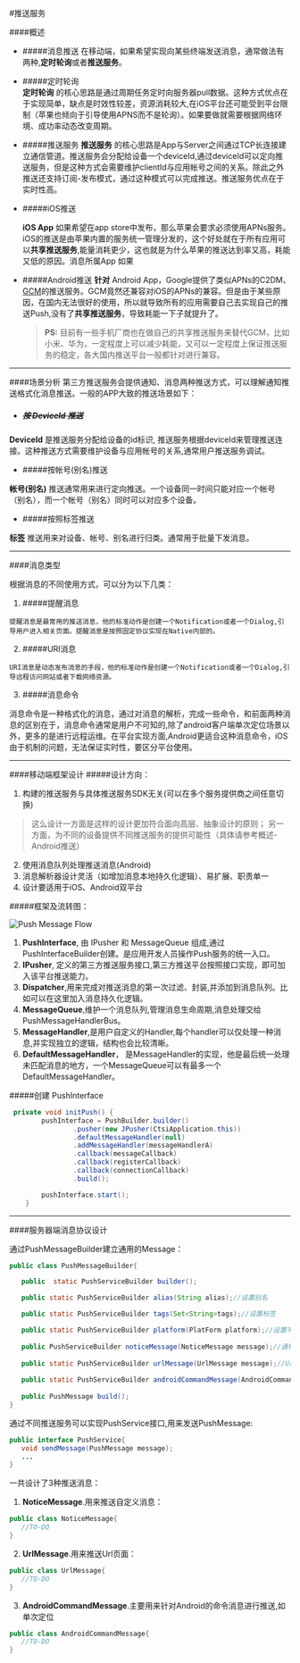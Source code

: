#推送服务

####概述

* #####消息推送
  在移动端，如果希望实现向某些终端发送消息，通常做法有两种,**定时轮询**或者**推送服务**。
  
* #####定时轮询   
  **定时轮询** 的核心思路是通过周期任务定时向服务器pull数据。这种方式优点在于实现简单，缺点是时效性较差，资源消耗较大,在iOS平台还可能受到平台限制（苹果也倾向于引导使用APNS而不是轮询）。如果要做就需要根据网络环境、成功率动态改变周期。

* #####推送服务
**推送服务** 的核心思路是App与Server之间通过TCP长连接建立通信管道。推送服务会分配给设备一个deviceId,通过deviceId可以定向推送服务，但是这种方式会需要维护clientId与应用帐号之间的关系。除此之外推送还支持订阅-发布模式，通过这种模式可以完成推送。推送服务优点在于实时性高。


* #####iOS推送

  **iOS App** 如果希望在app store中发布，那么苹果会要求必须使用APNs服务。iOS的推送是由苹果内置的服务统一管理分发的，这个好处就在于所有应用可以**共享推送服务**,能量消耗更少，这也就是为什么苹果的推送达到率又高，耗能又低的原因。消息所属App 如果


* #####Android推送
  **针对** Android App，Google提供了类似APNs的C2DM、[GCM](https://developers.google.com/cloud-messaging/)的推送服务。GCM竟然还兼容对iOS的APNs的兼容。但是由于某些原因，在国内无法很好的使用，所以就导致所有的应用需要自己去实现自己的推送Push,没有了**共享推送服务**，导致耗能一下子就提升了。

   >**PS:** 目前有一些手机厂商也在做自己的共享推送服务来替代GCM，比如小米、华为，一定程度上可以减少耗能，又可以一定程度上保证推送服务的稳定，各大国内推送平台一般都针对进行兼容。

---
####场景分析
 第三方推送服务会提供通知、消息两种推送方式，可以理解通知推送格式化消息推送。一般的APP大致的推送场景如下：
 * ##### ~~按 DeviceId 推送~~
 
  **DeviceId** 是推送服务分配给设备的id标识, 推送服务根据deviceId来管理推送连接。这种推送方式需要维护设备与应用帐号的关系,通常用户推送服务调试。
 * #####按帐号(别名)推送
 
  **帐号(别名)** 推送通常用来进行定向推送。一个设备同一时间只能对应一个帐号（别名），而一个帐号（别名）同时可以对应多个设备。
 
 * #####按照标签推送
 
 **标签** 推送用来对设备、帐号、别名进行归类。通常用于批量下发消息。
 
--- 
 
####消息类型

根据消息的不同使用方式，可以分为以下几类：
   1. #####提醒消息
    
    提醒消息是最常用的推送消息，他的标准动作是创建一个Notification或者一个Dialog,引导用户进入相关页面。提醒消息是按照固定协议实现在Native内部的。
   2. #####URI消息
   
    URI消息是动态发布消息的手段，他的标准动作是创建一个Notification或者一个Dialog,引导远程访问网站或者下载网络资源。
   3. #####消息命令
   
   消息命令是一种格式化的消息，通过对消息的解析，完成一些命令，和前面两种消息的区别在于，消息命令通常是用户不可知的,除了android客户端单次定位场景以外，更多的是进行远程运维。在平台实现方面,Android更适合这种消息命令，iOS由于机制的问题，无法保证实时性，要区分平台使用。
 
---

####移动端框架设计
#####设计方向：
1. 构建的推送服务与具体推送服务SDK无关(可以在多个服务提供商之间任意切换)
>这么设计一方面是这样的设计更加符合面向高层、抽象设计的原则；
>另一方面，为不同的设备提供不同推送服务的提供可能性（具体请参考概述-Android推送）
2. 使用消息队列处理推送消息(Android)
3. 消息解析器设计灵活（如增加消息本地持久化逻辑）、易扩展、职责单一
4. 设计要适用于iOS、Android双平台

#####框架及流转图：


![Push Message Flow](http://doulala.oss-cn-qingdao.aliyuncs.com/image/PushMessageFlow.jpg)
  1. **PushInterface**, 由 IPusher 和 MessageQueue 组成,通过PushInterfaceBuilder创建。是应用开发人员操作Push服务的统一入口。
  2. **IPusher**, 定义的第三方推送服务接口,第三方推送平台按照接口实现，即可加入该平台推送能力。
  3. **Dispatcher**,用来完成对推送消息的第一次过滤、封装,并添加到消息队列。比如可以在这里加入消息持久化逻辑。
  4. **MessageQueue**,维护一个消息队列,管理消息生命周期,消息处理交给PushMessageHandlerBus。
  5. **MessageHandler**,是用户自定义的Handler,每个handler可以仅处理一种消息,并实现独立的逻辑，结构也会比较清晰。
  6. **DefaultMessageHandler**， 是MessageHandler的实现，他是最后统一处理未匹配消息的地方，一个MessageQueue可以有最多一个DefaultMessageHandler。

#####创建 PushInterface

```java
 private void initPush() {
        pushInterface = PushBuilder.builder()
                .pusher(new JPusher(CtsiApplication.this))
                .defaultMessageHandler(null)
                .addMessageHandler(messageHandlerA)
                .callback(messageCallback)
                .callback(registerCallback)
                .callback(connectionCallback)
                .build();

        pushInterface.start();
    }
```


---
####服务器端消息协议设计

通过PushMessageBuilder建立通用的Message：
```java
public class PushMessageBuilder{

   public  static PushServiceBuilder builder();

   public static PushServiceBuilder alias(String alias);//设置别名

   public static PushServiceBuilder tags(Set<String>tags);//设置标签

   public static PushServiceBuilder platform(PlatForm platform);//设置平台
   
   public PushServiceBuilder noticeMessage(NoticeMessage message);//通知消息
 
   public static PushServiceBuilder urlMessage(UrlMessage message);//Url消息
   
   public static PushServiceBuilder androidCommandMessage(AndroidCommandMessage message);//消息命令
  
   public PushMessage build();
}

```
通过不同推送服务可以实现PushService接口,用来发送PushMessage:

```java
public interface PushService{
   void sendMessage(PushMessage message);
   ...
} 
```
一共设计了3种推送消息：

1. **NoticeMessage**.用来推送自定义消息：
```java
public class NoticeMessage{
   //TO-DO
} 
```
2. **UrlMessage**.用来推送Url页面：
```java
public class UrlMessage{
   //TO-DO
} 
```
3. **AndroidCommandMessage**.主要用来针对Android的命令消息进行推送,如单次定位
```java
public class AndroidCommandMessage{
   //TO-DO
} 
```
